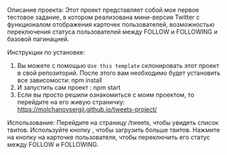 Описание проекта: Этот проект представляет собой мое первое тестовое задание, в
котором реализована мини-версия Twitter с функционалом отображения карточек
пользователей, возможностью переключения статуса пользователей между FOLLOW и
FOLLOWING и базовой пагинацией.

Инструкции по установке:

1. Вы можете с помощью `Use this template` склонировать этот проект в свой
   репозиторий. После этого вам необходимо будет установить все зависомости: npm
   install
2. И запустить сам проект : npm start
3. Если вы просто решили ознакомиться с моим проектом, то перейдите на его живую
   страничку: https://molchanovsergii.github.io/tweets-project/

Использование: Перейдите на страницу /tweets, чтобы увидеть список твитов.
Используйте кнопку <LOAD MORE>, чтобы загрузить больше твитов. Нажмите на кнопку
на карточке пользователя, чтобы переключить его статус между FOLLOW и FOLLOWING.
